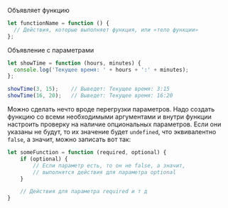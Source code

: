 Объявляет функцию

```js
let functionName = function () {
  // Действия, которые выполняет функция, или «тело функции»
};
```

Объявление с параметрами
```js
let showTime = function (hours, minutes) {
  console.log('Текущее время: ' + hours + ':' + minutes);
};

showTime(3, 15);    // Выведет: Текущее время: 3:15
showTime(16, 20);   // Выведет: Текущее время: 16:20
```

Можно сделать нечто вроде перегрузки параметров. Надо создать функцию со всеми необходимыми аргументами и внутри функции настроить проверку на наличие опциональных параметров. Если они указаны не будут, то их значение будет `undefined`, что эквивалентно `false`, а значит, можно записать вот так:
```js
let someFunction = function (required, optional) {
	if (optional) { 
		// Если параметр есть, то он не false, а значит,
		// выполнятся действия для параметра optional
	}

	// Действия для параметра required и т д
}
```

